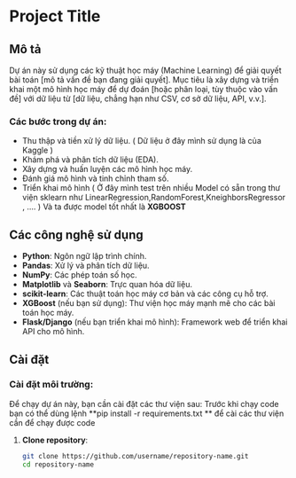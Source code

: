 # Project Title

## Mô tả

Dự án này sử dụng các kỹ thuật học máy (Machine Learning) để giải quyết bài toán [mô tả vấn đề bạn đang giải quyết]. Mục tiêu là xây dựng và triển khai một mô hình học máy để dự đoán [hoặc phân loại, tùy thuộc vào vấn đề] với dữ liệu từ [dữ liệu, chẳng hạn như CSV, cơ sở dữ liệu, API, v.v.].

### Các bước trong dự án:
- Thu thập và tiền xử lý dữ liệu. ( Dữ liệu ở đây mình sử dụng là của Kaggle )
- Khám phá và phân tích dữ liệu (EDA).
- Xây dựng và huấn luyện các mô hình học máy.
- Đánh giá mô hình và tinh chỉnh tham số.
- Triển khai mô hình  ( Ở đây mình test trên nhiều Model có sẵn trong thư viện sklearn như LinearRegression,RandomForest,KneighborsRegressor , .... )
  Và ta được model tốt nhất là **XGBOOST**
## Các công nghệ sử dụng

- **Python**: Ngôn ngữ lập trình chính.
- **Pandas**: Xử lý và phân tích dữ liệu.
- **NumPy**: Các phép toán số học.
- **Matplotlib** và **Seaborn**: Trực quan hóa dữ liệu.
- **scikit-learn**: Các thuật toán học máy cơ bản và các công cụ hỗ trợ.
- **XGBoost** (nếu bạn sử dụng): Thư viện học máy mạnh mẽ cho các bài toán học máy.
- **Flask/Django** (nếu bạn triển khai mô hình): Framework web để triển khai API cho mô hình.

## Cài đặt

### Cài đặt môi trường:
Để chạy dự án này, bạn cần cài đặt các thư viện sau:
Trước khi chạy code bạn có thể dùng lệnh **pip install -r requirements.txt ** để cài các thư viện cần để chạy được code 
1. **Clone repository**:
   ```bash
   git clone https://github.com/username/repository-name.git
   cd repository-name
